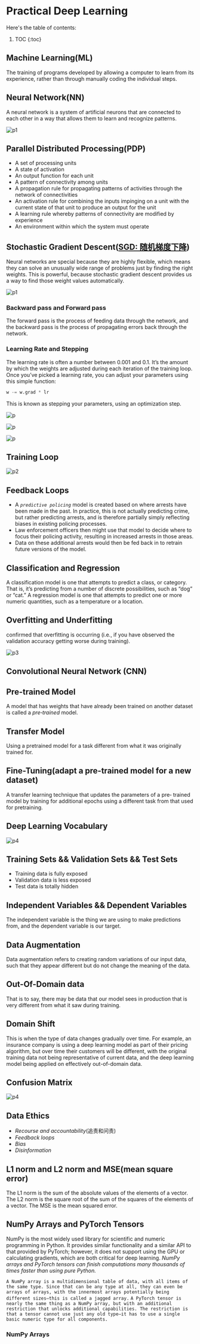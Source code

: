 # Practical Deep Learning

Here's the table of contents:

1. TOC
{:toc}

## Machine Learning(ML)

The training of programs developed by allowing a computer to learn from its experience, rather than through manually coding the individual steps.

## Neural Network(NN)

A neural network is a system of artificial neurons that are connected to each other in a way that allows them to learn and recognize patterns.

![p1](/images/Pastedimage20240314180458.png)

## Parallel Distributed Processing(PDP)

- A set of processing units
- A state of activation
- An output function for each unit
- A pattern of connectivity among units
- A propagation rule for propagating patterns of activities through the network of connectivities
- An activation rule for combining the inputs impinging on a unit with the current state of that unit to produce an output for the unit
- A learning rule whereby patterns of connectivity are modified by experience
- An environment within which the system must operate

## Stochastic Gradient Descent([SGD: 随机梯度下降](https://zh.d2l.ai/chapter_optimization/sgd.html))

Neural networks are special because they are highly flexible, which means they can solve an unusually wide range of problems just by finding the right weights. This is powerful, because stochastic gradient descent provides us a way to find those weight values automatically.

![p1](/images/WX20240322-120021@2x.png)

### Backward pass and Forward pass

The forward pass is the process of feeding data through the network, and the backward pass is the process of propagating errors back through the network.

### Learning Rate and Stepping

The learning rate is often a number between 0.001 and 0.1. It’s the amount by which the weights are adjusted during each iteration of the training loop.
Once you’ve picked a learning rate, you can adjust your parameters using this simple function:

``` python
w -= w.grad * lr
```

This is known as stepping your parameters, using an optimization step.

![p](/images/WX20240322-151036@2x.png)

![p](/images/WX20240322-151049@2x.png)

![p](/images/WX20240322-151105@2x.png)

## Training Loop

![p2](/images/Pastedimage20240315111753.png)

## Feedback Loops

- A *`predictive policing`* model is created based on where arrests have been made in the past. In practice, this is not actually predicting crime, but rather predicting arrests, and is therefore partially simply reflecting biases in existing policing processes.
- Law enforcement officers then might use that model to decide where to focus their policing activity, resulting in increased arrests in those areas.
- Data on these additional arrests would then be fed back in to retrain future versions of the model.

## Classification and Regression

A classification model is one that attempts to predict a class, or category. That is, it’s predicting from a number of discrete possibilities, such as “dog” or “cat.”
A regression model is one that attempts to predict one or more numeric quantities, such as a temperature or a location.

## Overfitting and Underfitting

confirmed that overfitting is occurring (i.e., if you have observed the validation accuracy getting worse during training).

![p3](/images/Pastedimage20240315115211.png)

## Convolutional Neural Network (CNN)

## Pre-trained Model

A model that has weights that have already been trained on another dataset is called a *pre‐trained* model.

## Transfer Model

Using a pretrained model for a task different from what it was originally trained for.

## Fine-Tuning(adapt a pre-trained model for a new dataset)

A transfer learning technique that updates the parameters of a pre‐ trained model by training for additional epochs using a different task from that used for pretraining.

## Deep Learning Vocabulary

![p4](/images/Pastedimage20240315144530.png)

## Training Sets && Validation Sets && Test Sets

- Training data is fully exposed
- Validation data is less exposed
- Test data is totally hidden

## Independent Variables && Dependent Variables

The independent variable is the thing we are using to make predictions from, and the dependent variable is our target.

## Data Augmentation

Data augmentation refers to creating random variations of our input data, such that they appear different but do not change the meaning of the data.

## Out-Of-Domain data

That is to say, there may be data that our model sees in production that is very different from what it saw during training.

## Domain Shift

This is when the type of data changes gradually over time. For example, an insurance company is using a deep learning model as part of their pricing algorithm, but over time their customers will be different, with the original training data not being representative of current data, and the deep learning model being applied on effectively out-of-domain data.

## Confusion Matrix

![p4](/images/Pastedimage20240320104843.png)

## Data Ethics

- *Recourse and accountability*(追责和问责)
- *Feedback loops*
- *Bias*
- *Disinformation*

## L1 norm and L2 norm and MSE(mean square error)

The L1 norm is the sum of the absolute values of the elements of a vector.
The L2 norm is the square root of the sum of the squares of the elements of a vector.
The MSE is the mean squared error.

## NumPy Arrays and PyTorch Tensors

NumPy is the most widely used library for scientific and numeric programming in Python. It provides similar functionality and a similar API to that provided by PyTorch; however, it does not support using the GPU or calculating gradients, which are both critical for deep learning. *NumPy arrays and PyTorch tensors can finish computations many thousands of times faster than using pure Python.*

`A NumPy array is a multidimensional table of data, with all items of the same type. Since that can be any type at all, they can even be arrays of arrays, with the innermost arrays potentially being different sizes—this is called a jagged array.`
`A PyTorch tensor is nearly the same thing as a NumPy array, but with an additional restriction that unlocks additional capabilities. The restriction is that a tensor cannot use just any old type—it has to use a single basic numeric type for all components.`

### NumPy Arrays
